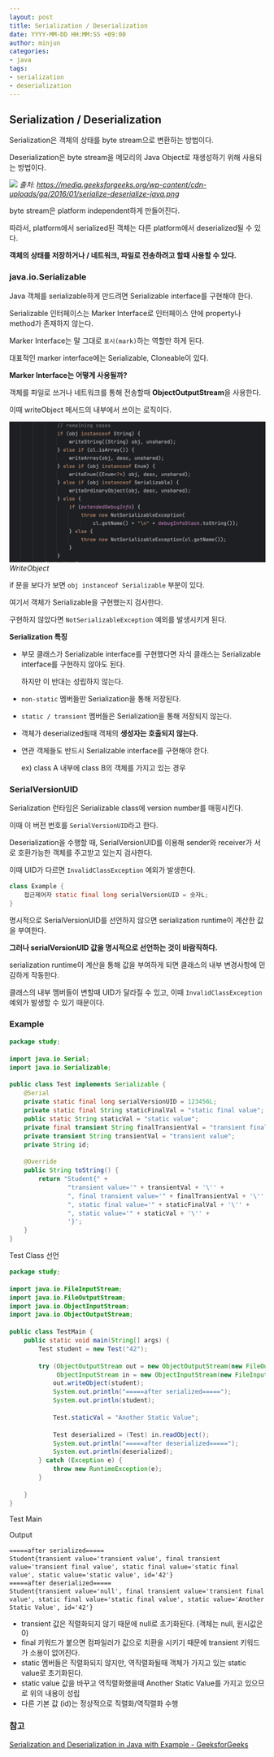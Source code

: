```yaml
---
layout: post
title: Serialization / Deserialization
date: YYYY-MM-DD HH:MM:SS +09:00
author: minjun
categories:
- java
tags:
- serialization
- deserialization
---
```

## Serialization / Deserialization

Serialization은 객체의 상태를 byte stream으로 변환하는 방법이다.

Deserialization은 byte stream을 메모리의 Java Object로 재생성하기 위해 사용되는 방법이다.

![](https://media.geeksforgeeks.org/wp-content/cdn-uploads/gq/2016/01/serialize-deserialize-java.png)
_출처: https://media.geeksforgeeks.org/wp-content/cdn-uploads/gq/2016/01/serialize-deserialize-java.png_

byte stream은 platform independent하게 만들어진다.

따라서, platform에서 serialized된 객체는 다른 platform에서 deserialized될 수 있다.

**객체의 상태를 저장하거나 / 네트워크, 파일로 전송하려고 할때 사용할 수 있다.**

### java.io.Serializable

Java 객체를 serializable하게 만드려면 Serializable interface를 구현해야 한다.

Serializable 인터페이스는 Marker Interface로 인터페이스 안에 property나 method가 존재하지 않는다.

Marker Interface는 말 그대로 `표시(mark)`하는 역할만 하게 된다.

대표적인 marker interface에는 Serializable, Cloneable이 있다.

**Marker Interface는 어떻게 사용될까?**

객체를 파일로 쓰거나 네트워크를 통해 전송할때 **ObjectOutputStream**을 사용한다.

이때 writeObject 메서드의 내부에서 쓰이는 로직이다.

![writeObject](/assets/img/posts/writeobject.png)
_WriteObject_

if 문을 보다가 보면 `obj instanceof Serializable` 부분이 있다.

여기서 객체가 Serializable을 구현했는지 검사한다.

구현하지 않았다면 `NotSerializableException` 예외를 발생시키게 된다.

**Serialization 특징**

- 부모 클래스가 Serializable interface를 구현했다면 자식 클래스는 Serializable interface를 구현하지 않아도 된다.
    
    하지만 이 반대는 성립하지 않는다.
    
- `non-static` 멤버들만 Serialization을 통해 저장된다.
- `static / transient` 멤버들은 Serialization을 통해 저장되지 않는다.
- 객체가 deserialized될때 객체의 **생성자는 호출되지 않는다.**
- 연관 객체들도 반드시 Serializable interface를 구현해야 한다.
    
    ex) class A 내부에 class B의 객체를 가지고 있는 경우
    

### SerialVersionUID

Serialization 런타임은 Serializable class에 version number를 매핑시킨다.

이때 이 버전 번호를 `SerialVersionUID`라고 한다.

Deserialization을 수행할 때, SerialVersionUID를 이용해 sender와 receiver가 서로 호환가능한 객체를 주고받고 있는지 검사한다.

이때 UID가 다르면 `InvalidClassException` 예외가 발생한다.

```java
class Example {
	접근제어자 static final long serialVersionUID = 숫자L;
}
```

명시적으로 SerialVersionUID를 선언하지 않으면 serialization runtime이 계산한 값을 부여한다.

**그러나 serialVersionUID 값을 명시적으로 선언하는 것이 바람직하다.**

serialization runtime이 계산을 통해 값을 부여하게 되면 클래스의 내부 변경사항에 민감하게 작동한다.

클래스의 내부 멤버들이 변할때 UID가 달라질 수 있고, 이때 `InvalidClassException` 예외가 발생할 수 있기 때문이다.

### Example

```java
package study;

import java.io.Serial;
import java.io.Serializable;

public class Test implements Serializable {
    @Serial
    private static final long serialVersionUID = 123456L;
    private static final String staticFinalVal = "static final value";
    public static String staticVal = "static value";
    private final transient String finalTransientVal = "transient final value";
    private transient String transientVal = "transient value";
    private String id;

    @Override
    public String toString() {
        return "Student{" +
                "transient value='" + transientVal + '\'' +
                ", final transient value='" + finalTransientVal + '\'' +
                ", static final value='" + staticFinalVal + '\'' +
                ", static value='" + staticVal + '\'' +
                '}';
    }
}
```

Test Class 선언

```java
package study;

import java.io.FileInputStream;
import java.io.FileOutputStream;
import java.io.ObjectInputStream;
import java.io.ObjectOutputStream;

public class TestMain {
    public static void main(String[] args) {
        Test student = new Test("42");

        try (ObjectOutputStream out = new ObjectOutputStream(new FileOutputStream("student.obj"));
             ObjectInputStream in = new ObjectInputStream(new FileInputStream("student.obj"))) {
            out.writeObject(student);
            System.out.println("=====after serialized=====");
            System.out.println(student);

            Test.staticVal = "Another Static Value";

            Test deserialized = (Test) in.readObject();
            System.out.println("=====after deserialized=====");
            System.out.println(deserialized);
        } catch (Exception e) {
            throw new RuntimeException(e);
        }

    }
}
```

Test Main

Output

```
=====after serialized=====
Student{transient value='transient value', final transient value='transient final value', static final value='static final value', static value='static value', id='42'}
=====after deserialized=====
Student{transient value='null', final transient value='transient final value', static final value='static final value', static value='Another Static Value', id='42'}
```

- transient 값은 직렬화되지 않기 때문에 null로 초기화된다. (객체는 null, 원시값은 0)
- final 키워드가 붙으면 컴파일러가 값으로 치환을 시키기 때문에 transient 키워드가 소용이 없어진다.
- static 멤버들은 직렬화되지 않지만, 역직렬화될때 객체가 가지고 있는 static value로 초기화된다.
- static value 값을 바꾸고 역직렬화했을때 Another Static Value를 가지고 있으므로 위의 내용이 성립
- 다른 기본 값 (id)는 정상적으로 직렬화/역직렬화 수행

### 참고

[Serialization and Deserialization in Java with Example - GeeksforGeeks](https://www.geeksforgeeks.org/serialization-in-java/)

